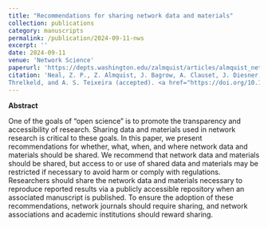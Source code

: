 ```yaml
---
title: "Recommendations for sharing network data and materials"
collection: publications
category: manuscripts
permalink: /publication/2024-09-11-nws
excerpt: ''
date: 2024-09-11
venue: 'Network Science'
paperurl: 'https://depts.washington.edu/zalmquist/articles/almquist_networkscience.pdf'
citation: 'Neal, Z. P., Z. Almquist, J. Bagrow, A. Clauset, J. Diesner, E. Lazega, J. Lovato, J. Moody, T. P. Peixoto, Z. Steinert-
Threlkeld, and A. S. Teixeira (accepted). <a href="https://doi.org/10.1017/nws.2024.16">Recommendations for sharing network data and materials</a>. <i>Network Science</i>.'
---
```


**Abstract**

One of the goals of “open science” is to promote the transparency and accessibility of research. Sharing data and materials used in network research is critical to these goals. In this paper, we present recommendations for whether, what, when, and where network data and materials should be shared. We recommend that network data and materials should be shared, but access to or use of shared data and materials may be restricted if necessary to avoid harm or comply with regulations. Researchers should share the network data and materials necessary to reproduce reported results via a publicly accessible repository when an associated manuscript is published. To ensure the adoption of these recommendations, network journals should require sharing, and network associations and academic institutions should reward sharing.
